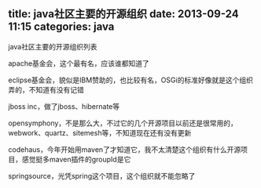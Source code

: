 title: java社区主要的开源组织
date: 2013-09-24 11:15
categories: java 
---
java社区主要的开源组织列表
<!--more-->

apache基金会，这个最有名，应该谁都知道了 

eclipse基金会，貌似是IBM赞助的，也比较有名，OSGi的标准好像就是这个组织弄的，不知道有没有记错 

jboss inc，做了jboss、hibernate等 

opensymphony，不是那么大，不过它的几个开源项目以前还是很常用的，webwork、quartz、sitemesh等，不知道现在还有没有更新 

codehaus，今年开始用maven了才知道它，我不太清楚这个组织有什么开源项目，感觉挺多maven插件的groupId是它 

springsource，光凭spring这个项目，这个组织就不能忽略了